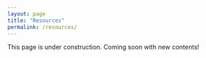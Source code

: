 ```yaml
---
layout: page
title: "Resources"
permalink: /resources/
---
```


This page is under construction. Coming soon with new contents!
